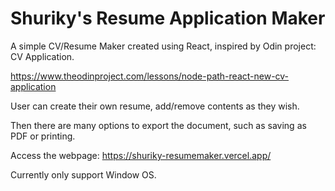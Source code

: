 # Shuriky's Resume Application Maker

A simple CV/Resume Maker created using React, inspired by Odin project: CV Application.

https://www.theodinproject.com/lessons/node-path-react-new-cv-application

User can create their own resume, add/remove contents as they wish.

Then there are many options to export the document, such as saving as PDF or printing.

Access the webpage: https://shuriky-resumemaker.vercel.app/

Currently only support Window OS.
